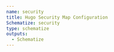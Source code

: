 ```yaml
---
name: security
title: Hugo Security Map Configuration
Schematize: security
type: schematize
outputs:
  - Schematize
---
```

